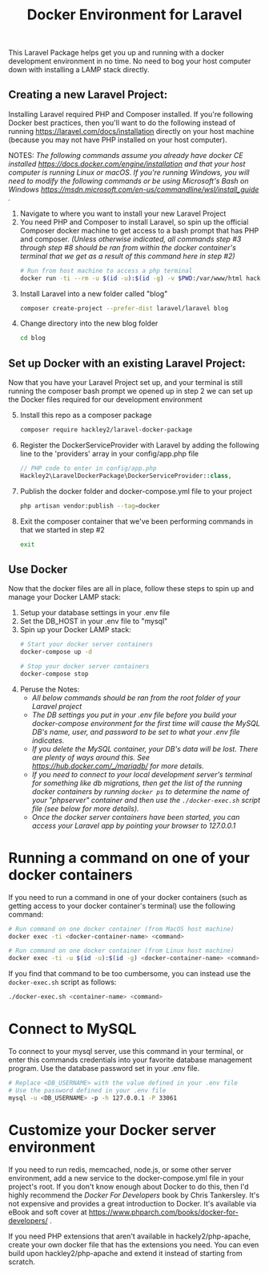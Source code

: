 <h1 style="text-align:center">Docker Environment for Laravel</h1>
<br>

This Laravel Package helps get you up and running with a docker development environment in no time.
No need to bog your host computer down with installing a LAMP stack directly.

## Creating a new Laravel Project:

Installing Laravel required PHP and Composer installed. If you're following
Docker best practices, then you'll want to do the following instead of running
https://laravel.com/docs/installation directly on your host machine (because
you may not have PHP installed on your host computer).

NOTES: 
*The following commands assume you already have docker CE installed 
https://docs.docker.com/engine/installation
and that your host computer is running Linux or macOS. If you're running Windows, 
you will need to modify the following commands or be using Microsoft's 
Bash on Windows 
https://msdn.microsoft.com/en-us/commandline/wsl/install_guide .*

1. Navigate to where you want to install your new Laravel Project
2. You need PHP and Composer to install Laravel, so spin up the official Composer docker
   machine to get access to a bash prompt that has PHP and composer. 
   *(Unless otherwise indicated, all commands step #3 through step #8 should be ran from within 
     the docker container's terminal that we get as a result of this command here in step #2)*
    ```bash
    # Run from host machine to access a php terminal
    docker run -ti --rm -u $(id -u):$(id -g) -v $PWD:/var/www/html hackley2/php-apache bash
    ``` 
3. Install Laravel into a new folder called "blog"
    ```bash
    composer create-project --prefer-dist laravel/laravel blog
    ```
4. Change directory into the new blog folder 
    ```bash
    cd blog
    ```

## Set up Docker with an existing Laravel Project:

Now that you have your Laravel Project set up, and your terminal is still running
the composer bash prompt we opened up in step 2 we can set up the Docker files
required for our development environment

5. Install this repo as a composer package
    ```bash
    composer require hackley2/laravel-docker-package
    ```
6. Register the DockerServiceProvider with Laravel by adding the following line to
   the 'providers' array in your config/app.php file 
    ```php
    // PHP code to enter in config/app.php
    Hackley2\LaravelDockerPackage\DockerServiceProvider::class,
    ```
7. Publish the docker folder and docker-compose.yml file to your project
    ```bash
    php artisan vendor:publish --tag=docker
    ```
8. Exit the composer container that we've been performing commands in that we started in step #2
    ```bash
    exit
    ```

## Use Docker

Now that the docker files are all in place, follow these steps to spin up and manage your Docker LAMP stack:

1. Setup your database settings in your .env file
2. Set the DB_HOST in your .env file to "mysql"
3. Spin up your Docker LAMP stack:
    ```bash
    # Start your docker server containers
    docker-compose up -d
    ```
    ```bash
    # Stop your docker server containers
    docker-compose stop
    ```
4. Peruse the Notes:
    * *All below commands should be ran from the root folder of your Laravel project*
    * *The DB settings you put in your .env file before you build your docker-compose environment
       for the first time will cause the MySQL DB's name, user, and password to be set to what your .env
       file indicates.*
    * *If you delete the MySQL container, your DB's data will be lost. There are plenty of ways around
       this. See https://hub.docker.com/_/mariadb/ for more details.*
    * *If you need to connect to your local development server's terminal for something like db migrations, then
       get the list of the running docker containers by running `docker ps` to determine the name of your "phpserver"
       container and then use the `./docker-exec.sh` script file (see below for more details).*
    * *Once the docker server containers have been started, you can access your Laravel 
       app by pointing your browser to 127.0.0.1*

# Running a command on one of your docker containers

If you need to run a command in one of your docker containers (such as
getting access to your docker container's terminal) use the following command:


```bash
# Run command on one docker container (from MacOS host machine)
docker exec -ti <docker-container-name> <command>
```

```bash
# Run command on one docker container (from Linux host machine)
docker exec -ti -u $(id -u):$(id -g) <docker-container-name> <command>
```

If you find that command to be too cumbersome, you can instead use the `docker-exec.sh`
script as follows:

```bash
./docker-exec.sh <container-name> <command>
```

# Connect to MySQL

To connect to your mysql server, use this command in your terminal, or enter this commands credentials into your favorite
database management program. Use the database password set in your .env file.

```bash
# Replace <DB_USERNAME> with the value defined in your .env file
# Use the password defined in your .env file
mysql -u <DB_USERNAME> -p -h 127.0.0.1 -P 33061
```


# Customize your Docker server environment 

If you need to run redis, memcached, node.js, or some other server environment, add a new service to the docker-compose.yml
file in your project's root. If you don't know enough about Docker to do this, then I'd highly recommend the 
_Docker For Developers_ book by Chris Tankersley. It's not expensive and provides a great introduction to Docker. 
It's available via eBook and soft cover at https://www.phparch.com/books/docker-for-developers/ .

If you need PHP extensions that aren't available in hackely2/php-apache, create your own docker file that has the extensions
you need. You can even build upon hackley2/php-apache and extend it instead of starting from scratch.

